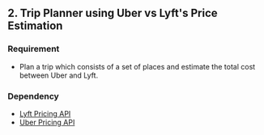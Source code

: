 ## 2. Trip Planner using Uber vs Lyft's Price Estimation

### Requirement

* Plan a trip which consists of a set of places and estimate the total cost between Uber and Lyft.

### Dependency

- [Lyft Pricing API](https://developer.lyft.com/docs/availability-cost)
- [Uber Pricing API](https://developer.uber.com/docs/ride-requests/references/api/v1-estimates-price-get)

